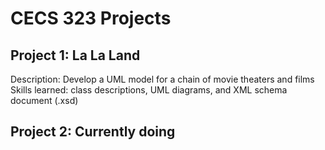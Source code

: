 # CECS 323 Projects

## Project 1: La La Land
Description: Develop a UML model for a chain of movie theaters and films
Skills learned: class descriptions, UML diagrams, and XML schema document (.xsd)

## Project 2: Currently doing
